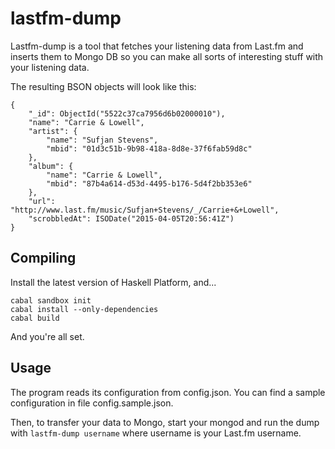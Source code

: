 # lastfm-dump

Lastfm-dump is a tool that fetches your listening data from Last.fm and inserts them to Mongo DB so you can make all sorts of interesting stuff with your listening data.

The resulting BSON objects will look like this:

```
{
    "_id": ObjectId("5522c37ca7956d6b02000010"),
    "name": "Carrie & Lowell",
    "artist": {
        "name": "Sufjan Stevens",
        "mbid": "01d3c51b-9b98-418a-8d8e-37f6fab59d8c"
    },
    "album": {
        "name": "Carrie & Lowell",
        "mbid": "87b4a614-d53d-4495-b176-5d4f2bb353e6"
    },
    "url": "http://www.last.fm/music/Sufjan+Stevens/_/Carrie+&+Lowell",
    "scrobbledAt": ISODate("2015-04-05T20:56:41Z")
}
```

## Compiling

Install the latest version of Haskell Platform, and...

```
cabal sandbox init
cabal install --only-dependencies
cabal build
```

And you're all set.

## Usage

The program reads its configuration from config.json. You can find a sample configuration in file config.sample.json.

Then, to transfer your data to Mongo, start your mongod and run the dump with `lastfm-dump username` where username is your Last.fm username.
